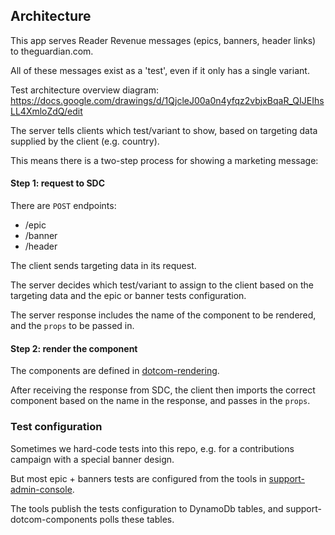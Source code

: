 ## Architecture

This app serves Reader Revenue messages (epics, banners, header links) to theguardian.com.

All of these messages exist as a 'test', even if it only has a single variant.

Test architecture overview diagram:
https://docs.google.com/drawings/d/1QjcleJ00a0n4yfqz2vbjxBqaR_QIJEIhsLL4XmloZdQ/edit

The server tells clients which test/variant to show, based on targeting data supplied by the client (e.g. country).

This means there is a two-step process for showing a marketing message:

#### Step 1: request to SDC
There are `POST` endpoints:
- /epic
- /banner
- /header

The client sends targeting data in its request.

The server decides which test/variant to assign to the client based on the targeting data and the epic or banner tests configuration.

The server response includes the name of the component to be rendered, and the `props` to be passed in.

#### Step 2: render the component
The components are defined in [dotcom-rendering](https://github.com/guardian/dotcom-rendering/tree/main/dotcom-rendering/src/components/marketing).

After receiving the response from SDC, the client then imports the correct component based on the name in the response, and passes in the `props`.

### Test configuration
Sometimes we hard-code tests into this repo, e.g. for a contributions campaign with a special banner design.

But most epic + banners tests are configured from the tools in [support-admin-console](https://github.com/guardian/support-admin-console).

The tools publish the tests configuration to DynamoDb tables, and support-dotcom-components polls these tables.
